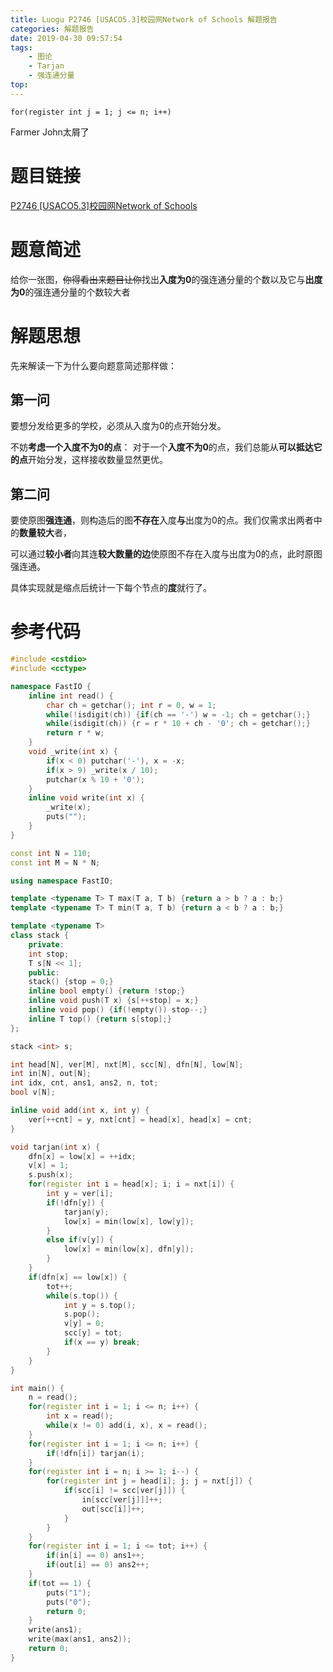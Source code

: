 ```yaml
---
title: Luogu P2746 [USACO5.3]校园网Network of Schools 解题报告
categories: 解题报告
date: 2019-04-30 09:57:54
tags: 
	- 图论
	- Tarjan
	- 强连通分量
top:
---
```


`for(register int j = 1; j <= n; i++)`

Farmer John太屑了

# 题目链接

[P2746 [USACO5.3]校园网Network of Schools](<https://www.luogu.org/problemnew/show/P2746>)

# 题意简述

给你一张图，~~你得看出来题目让你~~找出**入度为0**的强连通分量的个数以及它与**出度为0**的强连通分量的个数较大者

<!--more-->

# 解题思想

先来解读一下为什么要向题意简述那样做：

## 第一问

要想分发给更多的学校，必须从入度为0的点开始分发。

不妨**考虑一个入度不为0的点**：
对于一个**入度不为0**的点，我们总能从**可以抵达它的点**开始分发，这样接收数量显然更优。

## 第二问

要使原图**强连通**，则构造后的图**不存在**入度**与**出度为0的点。我们仅需求出两者中的**数量较大**者，

可以通过**较小者**向其连**较大数量的边**使原图不存在入度与出度为0的点，此时原图强连通。

具体实现就是缩点后统计一下每个节点的**度**就行了。

# 参考代码

```c++
#include <cstdio>
#include <cctype>

namespace FastIO {
    inline int read() {
        char ch = getchar(); int r = 0, w = 1;
        while(!isdigit(ch)) {if(ch == '-') w = -1; ch = getchar();}
        while(isdigit(ch)) {r = r * 10 + ch - '0'; ch = getchar();}
        return r * w;
    }
    void _write(int x) {
        if(x < 0) putchar('-'), x = -x;
        if(x > 9) _write(x / 10);
        putchar(x % 10 + '0');
    }
    inline void write(int x) {
        _write(x);
        puts("");
    }
}

const int N = 110;
const int M = N * N;

using namespace FastIO;

template <typename T> T max(T a, T b) {return a > b ? a : b;}
template <typename T> T min(T a, T b) {return a < b ? a : b;}

template <typename T>
class stack {
    private:
    int stop;
    T s[N << 1];
    public:
    stack() {stop = 0;}
    inline bool empty() {return !stop;}
    inline void push(T x) {s[++stop] = x;}
    inline void pop() {if(!empty()) stop--;}
    inline T top() {return s[stop];}
};

stack <int> s;

int head[N], ver[M], nxt[M], scc[N], dfn[N], low[N];
int in[N], out[N];
int idx, cnt, ans1, ans2, n, tot;
bool v[N];

inline void add(int x, int y) {
    ver[++cnt] = y, nxt[cnt] = head[x], head[x] = cnt;
}

void tarjan(int x) {
    dfn[x] = low[x] = ++idx;
    v[x] = 1;
    s.push(x);
    for(register int i = head[x]; i; i = nxt[i]) {
        int y = ver[i];
        if(!dfn[y]) {
            tarjan(y);
            low[x] = min(low[x], low[y]);
        }
        else if(v[y]) {
            low[x] = min(low[x], dfn[y]);
        }
    }
    if(dfn[x] == low[x]) {
        tot++;
        while(s.top()) {
            int y = s.top();
            s.pop();
            v[y] = 0;
            scc[y] = tot;
            if(x == y) break;
        }
    }
}

int main() {
    n = read();
    for(register int i = 1; i <= n; i++) {
        int x = read();
        while(x != 0) add(i, x), x = read();
    }
    for(register int i = 1; i <= n; i++) {
        if(!dfn[i]) tarjan(i);
    }
    for(register int i = n; i >= 1; i--) {
        for(register int j = head[i]; j; j = nxt[j]) {
            if(scc[i] != scc[ver[j]]) {
                in[scc[ver[j]]]++;
                out[scc[i]]++;
            }
        }
    }
    for(register int i = 1; i <= tot; i++) {
        if(in[i] == 0) ans1++;
        if(out[i] == 0) ans2++;
    }
    if(tot == 1) {
        puts("1");
        puts("0");
        return 0;
    }
    write(ans1);
    write(max(ans1, ans2));
    return 0;
}
```

